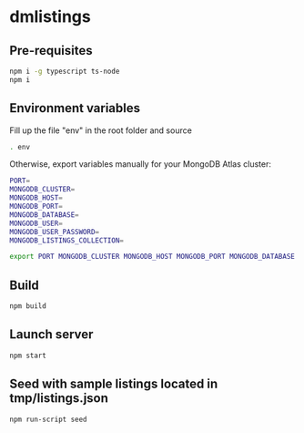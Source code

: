 # dmlistings

## Pre-requisites

```sh
npm i -g typescript ts-node
npm i
```

## Environment variables

Fill up the file "env" in the root folder and source

```sh
. env
```

Otherwise, export variables manually for your MongoDB Atlas cluster:

```sh
PORT=
MONGODB_CLUSTER=
MONGODB_HOST=
MONGODB_PORT=
MONGODB_DATABASE=
MONGODB_USER=
MONGODB_USER_PASSWORD=
MONGODB_LISTINGS_COLLECTION=

export PORT MONGODB_CLUSTER MONGODB_HOST MONGODB_PORT MONGODB_DATABASE MONGODB_USER MONGODB_USER_PASSWORD MONGODB_LISTINGS_COLLECTION
```

## Build

```sh
npm build
```

## Launch server

```sh
npm start
```

## Seed with sample listings located in tmp/listings.json

```sh
npm run-script seed
```
